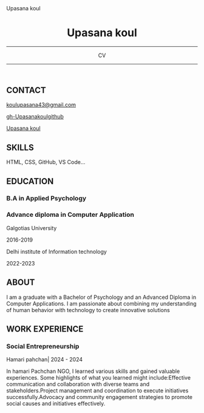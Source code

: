 <html>
<head>
    <link href="style.css" rel="stylesheet">
    <Cv>Upasana koul</CV>
    <link rel="stylesheet" href="https://cdnjs.cloudflare.com/ajax/libs/font-awesome/5.15.4/css/all.min.css">
</head>

<body>
    <header id="header">
        <!-- resume header with your name and title -->
        <h1>Upasana koul</h1>
        <hr>
        CV
        <hr>
    </header>
    <main>
        <article id="mainLeft">
            <section>
                <h2>CONTACT</h2>
                <!-- upasana.koul_kp -->
                <p>
                    <i class="fa fa-envelope" aria-hidden="true"></i>
                    <a href="mailto: koulupasana43@gmail.com">koulupasana43@gmail.com</a>
                </p>
                <p>
                    <i class="fab fa-github" aria-hidden="true"></i>
                    <a href="github.com/gh-Upasanakoulgithub">gh-Upasanakoulgithub</a>
                </p>
                <p>
                    <i class="fab fa-linkedin" aria-hidden="true"></i>
                    <a href="linkedin.com/Upasana koul">Upasana koul</a>
                </p>
            </section>
            <section>
                <h2>SKILLS</h2>
                <!-- your skills -->
                <p>HTML, CSS, GitHub, VS Code...</p>
            </section>
            <section>
                <h2>EDUCATION</h2>
                <!-- your education -->
                <h3>B.A in Applied Psychology</h3> 
                 <h3>Advance diploma in Computer Application</h3>
                <p>
                    Galgotias University  
             <p>
                    2016-2019
                </p>
                 <p>  
<p>
                    Delhi institute of Information technology 
             <p>
                    2022-2023
                </p>
             </section>            
        </article>
        <article id="mainRight">
            <section>
                <h2>ABOUT</h2>
                <!-- about you -->
                <p>I am a graduate with a Bachelor of Psychology and an Advanced Diploma in Computer Applications. I am passionate about combining my understanding of human behavior with technology to create innovative solutions </p>
            </section>
            <section>
                <h2>WORK EXPERIENCE</h2>
                <!-- Participated in a NGO focused on skill development for the underprivileged -->
                <h3>Social Entrepreneurship</h3>
                <p>
                        Hamari pahchan| 2024 - 2024
                </p>
                <p>
                   In hamari Pachchan NGO, I learned various skills and gained valuable experiences. Some highlights of what you learned might include:Effective communication and collaboration with diverse teams and stakeholders.Project management and coordination to execute initiatives successfully.Advocacy and community engagement strategies to promote social causes and initiatives effectively.
                </p>
               
                   
               
     
</body>
</html>